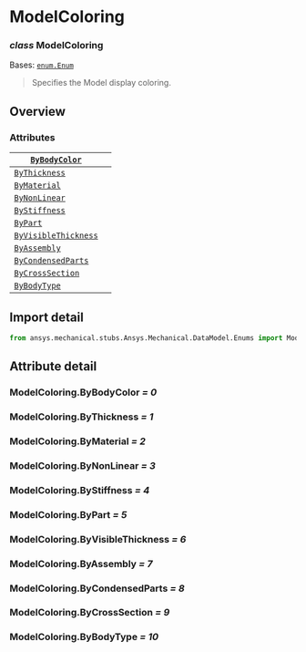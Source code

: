 # ModelColoring

### *class* ModelColoring

Bases: [`enum.Enum`](https://docs.python.org/3/library/enum.html#enum.Enum)

> Specifies the Model display coloring.

> <!-- !! processed by numpydoc !! -->

## Overview

### Attributes

| [`ByBodyColor`](#ModelColoring.ByBodyColor)               |    |
|-----------------------------------------------------------|----|
| [`ByThickness`](#ModelColoring.ByThickness)               |    |
| [`ByMaterial`](#ModelColoring.ByMaterial)                 |    |
| [`ByNonLinear`](#ModelColoring.ByNonLinear)               |    |
| [`ByStiffness`](#ModelColoring.ByStiffness)               |    |
| [`ByPart`](#ModelColoring.ByPart)                         |    |
| [`ByVisibleThickness`](#ModelColoring.ByVisibleThickness) |    |
| [`ByAssembly`](#ModelColoring.ByAssembly)                 |    |
| [`ByCondensedParts`](#ModelColoring.ByCondensedParts)     |    |
| [`ByCrossSection`](#ModelColoring.ByCrossSection)         |    |
| [`ByBodyType`](#ModelColoring.ByBodyType)                 |    |

## Import detail

```python
from ansys.mechanical.stubs.Ansys.Mechanical.DataModel.Enums import ModelColoring
```

## Attribute detail

### ModelColoring.ByBodyColor *= 0*

### ModelColoring.ByThickness *= 1*

### ModelColoring.ByMaterial *= 2*

### ModelColoring.ByNonLinear *= 3*

### ModelColoring.ByStiffness *= 4*

### ModelColoring.ByPart *= 5*

### ModelColoring.ByVisibleThickness *= 6*

### ModelColoring.ByAssembly *= 7*

### ModelColoring.ByCondensedParts *= 8*

### ModelColoring.ByCrossSection *= 9*

### ModelColoring.ByBodyType *= 10*
